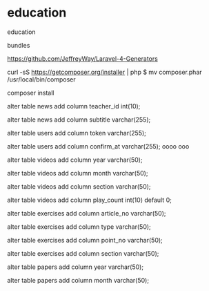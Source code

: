 education
=========

education


bundles

https://github.com/JeffreyWay/Laravel-4-Generators


 curl -sS https://getcomposer.org/installer | php
$ mv composer.phar /usr/local/bin/composer

composer install



alter table news add column teacher_id int(10);

alter table news add column subtitle varchar(255);



alter table users add column token varchar(255);


alter table users add column confirm_at varchar(255);
oooo
ooo


alter table videos add column year varchar(50);

alter table videos add column month varchar(50);

alter table videos add column section varchar(50);

alter table videos add column play_count int(10) default 0;

alter table exercises add column article_no varchar(50);

alter table exercises add column type varchar(50);


alter table exercises add column point_no varchar(50);


alter table exercises add column section varchar(50);

alter table papers add column year varchar(50);

alter table papers add column month varchar(50);
